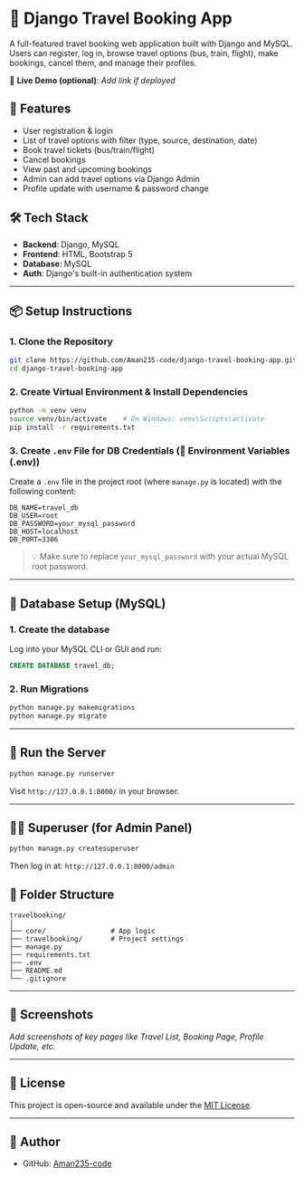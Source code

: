 # 🧳 Django Travel Booking App

A full-featured travel booking web application built with Django and MySQL. Users can register, log in, browse travel options (bus, train, flight), make bookings, cancel them, and manage their profiles.

🔗 **Live Demo (optional)**: _Add link if deployed_

## 🚀 Features

- User registration & login
- List of travel options with filter (type, source, destination, date)
- Book travel tickets (bus/train/flight)
- Cancel bookings
- View past and upcoming bookings
- Admin can add travel options via Django Admin
- Profile update with username & password change

## 🛠️ Tech Stack

- **Backend**: Django, MySQL
- **Frontend**: HTML, Bootstrap 5
- **Database**: MySQL
- **Auth**: Django's built-in authentication system

---

## 📦 Setup Instructions

### 1. Clone the Repository

```bash
git clone https://github.com/Aman235-code/django-travel-booking-app.git
cd django-travel-booking-app
```

### 2. Create Virtual Environment & Install Dependencies

```bash
python -m venv venv
source venv/bin/activate    # On Windows: venv\Scripts\activate
pip install -r requirements.txt
```

### 3. Create `.env` File for DB Credentials (🔐 Environment Variables (.env))

Create a `.env` file in the project root (where `manage.py` is located) with the following content:

```
DB_NAME=travel_db
DB_USER=root
DB_PASSWORD=your_mysql_password
DB_HOST=localhost
DB_PORT=3306
```

> 💡 Make sure to replace `your_mysql_password` with your actual MySQL root password.

---

## 🧱 Database Setup (MySQL)

### 1. Create the database

Log into your MySQL CLI or GUI and run:

```sql
CREATE DATABASE travel_db;
```

### 2. Run Migrations

```bash
python manage.py makemigrations
python manage.py migrate
```

---

## 🧪 Run the Server

```bash
python manage.py runserver
```

Visit `http://127.0.0.1:8000/` in your browser.

---

## 🧑‍💻 Superuser (for Admin Panel)

```bash
python manage.py createsuperuser
```

Then log in at: `http://127.0.0.1:8000/admin`


## 📝 Folder Structure

```
travelbooking/
│
├── core/                # App logic
├── travelbooking/       # Project settings
├── manage.py
├── requirements.txt
├── .env
├── README.md
└── .gitignore
```

---

## 📸 Screenshots

_Add screenshots of key pages like Travel List, Booking Page, Profile Update, etc._

---

## 📄 License

This project is open-source and available under the [MIT License](LICENSE).

---

## 👤 Author

- GitHub: [Aman235-code](https://github.com/Aman235-code)
